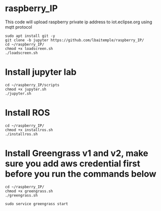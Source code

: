 # raspberry_IP
This code will upload raspberry private ip address to iot.eclipse.org using mqtt protocol
```
sudo apt install git -y
git clone -b jupyter https://github.com/lbaitemple/raspberry_IP/
cd ~/raspberry_IP/
chmod +x loadscreen.sh
./loadscreen.sh
```

# Install jupyter lab
```
cd ~/raspberry_IP/scripts
chmod +x jupyter.sh
./jupyter.sh

```

# Install ROS

```
cd ~/raspberry_IP/
chmod +x installros.sh
./installros.sh
```


# Install Greengrass v1 and v2, make sure you add aws credential first before you run the commands below
```
cd ~/raspberry_IP/
chmod +x greengrass.sh
./greengrass.sh
```

```
sudo service greengrass start
```
